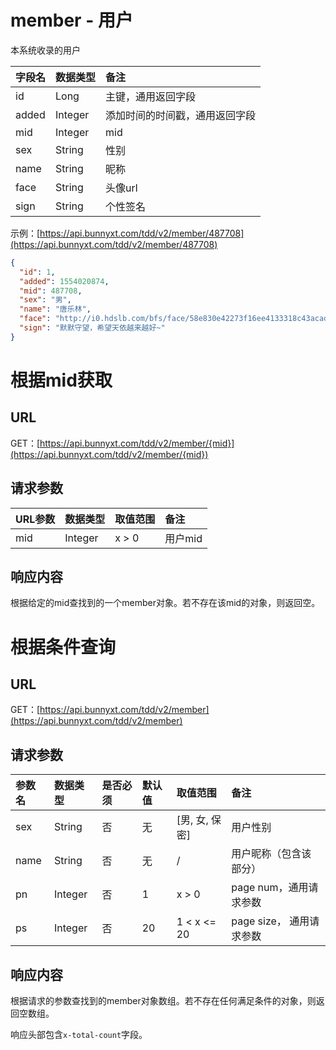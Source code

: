 # member - 用户

本系统收录的用户

字段名 | 数据类型 | 备注
:- | :- | :- 
id | Long | 主键，通用返回字段
added | Integer | 添加时间的时间戳，通用返回字段
mid | Integer | mid
sex | String | 性别
name | String | 昵称
face | String | 头像url
sign | String | 个性签名

示例：[https://api.bunnyxt.com/tdd/v2/member/487708](https://api.bunnyxt.com/tdd/v2/member/487708)

```JSON
{
  "id": 1,
  "added": 1554020874,
  "mid": 487708,
  "sex": "男",
  "name": "唐乐林",
  "face": "http://i0.hdslb.com/bfs/face/58e830e42273f16ee4133318c43acad106d76914.jpg",
  "sign": "默默守望，希望天依越来越好~"
}
```

# 根据mid获取

## URL

GET：[https://api.bunnyxt.com/tdd/v2/member/{mid}](https://api.bunnyxt.com/tdd/v2/member/{mid})

## 请求参数

URL参数 | 数据类型 | 取值范围 | 备注
:- | :- | :- | :-
mid | Integer | x > 0 | 用户mid

## 响应内容

根据给定的mid查找到的一个member对象。若不存在该mid的对象，则返回空。

# 根据条件查询

## URL

GET：[https://api.bunnyxt.com/tdd/v2/member](https://api.bunnyxt.com/tdd/v2/member)

## 请求参数

参数名 | 数据类型 | 是否必须 | 默认值 | 取值范围 | 备注
:- | :- | :- | :- | :- | :-
sex | String | 否 | 无 | [男, 女, 保密] | 用户性别
name | String | 否 | 无 | / | 用户昵称（包含该部分）
pn | Integer | 否 | 1 | x > 0 | page num，通用请求参数
ps | Integer | 否 | 20 | 1 < x <= 20 | page size， 通用请求参数

## 响应内容

根据请求的参数查找到的member对象数组。若不存在任何满足条件的对象，则返回空数组。

响应头部包含`x-total-count`字段。
